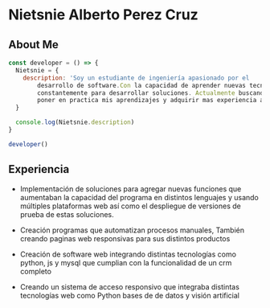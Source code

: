 # Nietsnie Alberto Perez Cruz


## About Me

```jsx
const developer = () => {
  Nietsnie = {
    description: 'Soy un estudiante de ingeniería apasionado por el 
		desarrollo de software.Con la capacidad de aprender nuevas tecnologías 
		constantemente para desarrollar soluciones. Actualmente buscando donde 
		poner en practica mis aprendizajes y adquirir mas experiencia a futuro'
  }

  console.log(Nietsnie.description)
}

developer()

```

## Experiencia

- Implementación de soluciones para agregar nuevas funciones
que aumentaban la capacidad del programa en distintos
lenguajes y usando múltiples plataformas web así como el
despliegue de versiones de prueba de estas soluciones.
- Creación programas que automatizan procesos manuales,
También creando paginas web responsivas para sus distintos
productos
- Creación de software web integrando distintas tecnologías
como python, js y mysql que cumplian con la funcionalidad de
un crm completo

- Creando un sistema de acceso responsivo que integraba distintas tecnologías web como Python bases de de datos y visión artificial
